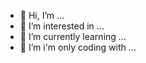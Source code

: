 - 👋 Hi, I’m ...
- 👀 I’m interested in ...
- 🌱 I’m currently learning ...
- 💞️ I’m  i'm only coding with ...

<!---
um3neko/um3neko is a ✨ special ✨ repository because its `README.md` (this file) appears on your GitHub profile.
You can click the Preview link to take a look at your changes.
--->
